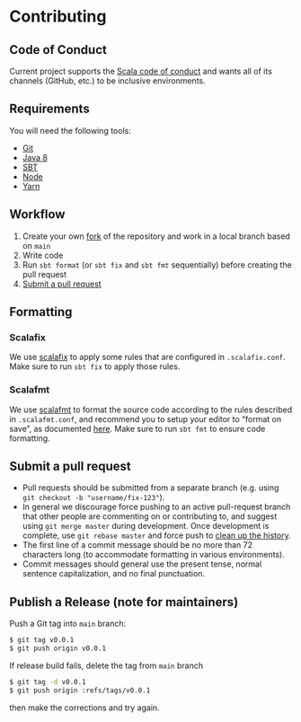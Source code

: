 # Contributing

## Code of Conduct

Current project supports the [Scala code of conduct][code-of-conduct] and
wants all of its channels (GitHub, etc.) to be inclusive environments.

## Requirements

You will need the following tools:

* [Git][git]
* [Java 8][java-8]
* [SBT][sbt]
* [Node][node]
* [Yarn][yarn]

## Workflow

1. Create your own [fork][fork-and-pull] of the repository
    and work in a local branch based on `main`
2. Write code
3. Run `sbt format` (or `sbt fix` and `sbt fmt` sequentially) before creating the pull request
4. [Submit a pull request](#submit-a-pull-request)

## Formatting

### Scalafix

We use [scalafix][scalafix] to apply some rules that are configured in `.scalafix.conf`.
Make sure to run `sbt fix` to apply those rules.

### Scalafmt

We use [scalafmt][scalafmt] to format the source code according to the rules
described in `.scalafmt.conf`, and recommend you to setup your editor to “format on save”,
as documented [here][scalafmt-install].
Make sure to run `sbt fmt` to ensure code formatting.

## Submit a pull request

*   Pull requests should be submitted from a separate branch (e.g. using
    `git checkout -b "username/fix-123"`).
*   In general we discourage force pushing to an active pull-request branch that other people are
    commenting on or contributing to, and suggest using `git merge master` during development. Once
    development is complete, use `git rebase master` and force push to [clean up the history][squash].
*   The first line of a commit message should be no more than 72 characters long (to accommodate
    formatting in various environments).
*   Commit messages should general use the present tense, normal sentence capitalization, and no final
    punctuation.

## Publish a Release (note for maintainers)

Push a Git tag into `main` branch:

```bash
$ git tag v0.0.1
$ git push origin v0.0.1
```

If release build fails, delete the tag from `main` branch

```bash
$ git tag -d v0.0.1
$ git push origin :refs/tags/v0.0.1
```

then make the corrections and try again.

[code-of-conduct]: https://www.scala-lang.org/conduct/

[fork-and-pull]: https://help.github.com/articles/using-pull-requests/

[git]: https://git-scm.com/

[java-8]: https://adoptium.net/?variant=openjdk8

[node]: https://nodejs.org/en/

[remark-cli]: https://github.com/remarkjs/remark/tree/HEAD/packages/remark-cli

[remark-lint]: https://github.com/remarkjs/remark-lint

[remark-preset-lint-recommended]: https://github.com/remarkjs/remark-lint/tree/main/packages/remark-preset-lint-recommended

[scalafix]: https://scalacenter.github.io/scalafix/

[scalafmt]: https://scalameta.org/scalafmt/

[scalatest]: https://www.scalatest.org/

[scalafmt-install]: https://scalameta.org/scalafmt/docs/installation.html

[sbt]: http://www.scala-sbt.org/

[squash]: http://gitready.com/advanced/2009/02/10/squashing-commits-with-rebase.html

[yarn]: https://yarnpkg.com/

